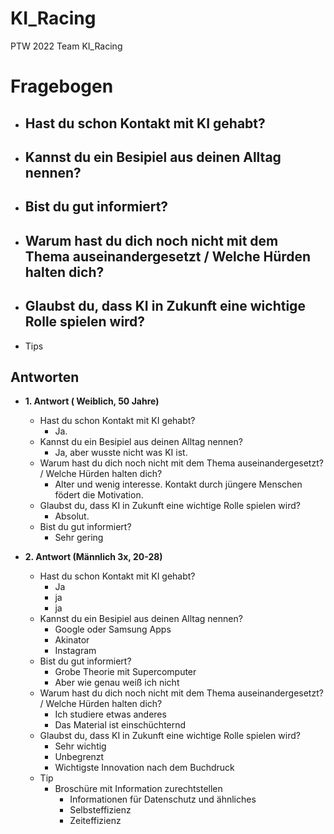# KI_Racing
PTW 2022 Team KI_Racing 

# Fragebogen

- Hast du schon Kontakt mit KI gehabt?
  - 
- Kannst du ein Besipiel aus deinen Alltag nennen?
  - 
- Bist du gut informiert?
  - 
- Warum hast du dich noch nicht mit dem Thema auseinandergesetzt / Welche Hürden halten dich?
  - 
- Glaubst du, dass KI in Zukunft eine wichtige Rolle spielen wird?
  -  
- Tips 


## Antworten

- **1. Antwort ( Weiblich, 50 Jahre)**
  - Hast du schon Kontakt mit KI gehabt?
    - Ja.
  - Kannst du ein Besipiel aus deinen Alltag nennen?
    - Ja, aber wusste nicht was KI ist.
  - Warum hast du dich noch nicht mit dem Thema auseinandergesetzt? / Welche Hürden halten dich?
    - Alter und wenig interesse. Kontakt durch jüngere Menschen födert die Motivation. 
  - Glaubst du, dass KI in Zukunft eine wichtige Rolle spielen wird?
    - Absolut. 
  - Bist du gut informiert?
    - Sehr gering 
  
- **2. Antwort (Männlich 3x, 20-28)**
  - Hast du schon Kontakt mit KI gehabt?
    - Ja 
    - ja 
    - ja 
  - Kannst du ein Besipiel aus deinen Alltag nennen?
    - Google oder Samsung Apps
    - Akinator
    - Instagram
  -  Bist du gut informiert?
     - Grobe Theorie mit Supercomputer 
     - Aber wie genau weiß ich nicht
  - Warum hast du dich noch nicht mit dem Thema auseinandergesetzt? / Welche Hürden halten dich?
    - Ich studiere etwas anderes
    - Das Material ist einschüchternd 
  - Glaubst du, dass KI in Zukunft eine wichtige Rolle spielen wird?
    -  Sehr wichtig
    -  Unbegrenzt
    -  Wichtigste Innovation nach dem Buchdruck  
  - Tip 
    - Broschüre mit Information zurechtstellen
      - Informationen für Datenschutz und ähnliches 
      - Selbsteffizienz 
      - Zeiteffizienz
